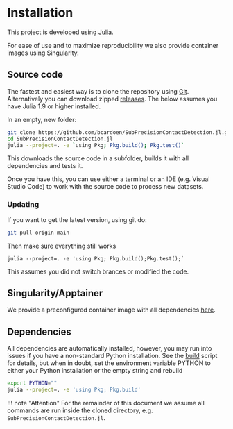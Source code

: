 # Installation
This project is developed using [Julia](https://julialang.org/).

For ease of use and to maximize reproducibility we also provide container images using Singularity.

## Source code
The fastest and easiest way is to clone the repository using [Git](https://git-scm.com/). Alternatively you can download zipped [releases](https://github.com/bencardoen/SubPrecisionContactDetection.jl/archive/refs/heads/main.zip).
The below assumes you have Julia 1.9 or higher installed.

In an empty, new folder:
```bash
git clone https://github.com/bcardoen/SubPrecisionContactDetection.jl.git
cd SubPrecisionContactDetection.jl
julia --project=. -e `using Pkg; Pkg.build(); Pkg.test()`
```
This downloads the source code in a subfolder, builds it with all dependencies and tests it.

Once you have this, you can use either a terminal or an IDE (e.g. Visual Studio Code) to work with the source code to process new datasets.

### Updating
If you want to get the latest version, using git do:
```bash
git pull origin main
```
Then make sure everything still works
```
julia --project=. -e 'using Pkg; Pkg.build();Pkg.test();`
```

This assumes you did not switch brances or modified the code. 

## Singularity/Apptainer
We provide a preconfigured container image with all dependencies [here](https://cloud.sylabs.io/library/bcvcsert/subprecisioncontactdetection/mcsdetect).


## Dependencies
All dependencies are automatically installed, however, you may run into issues if you have a non-standard Python installation. 
See the [build](https://github.com/bencardoen/SubPrecisionContactDetection.jl/build/build.jl) script for details, but when in doubt, set the environment variable PYTHON to either your Python installation or the empty string and rebuild
```bash
export PYTHON=""
julia --project=. -e 'using Pkg; Pkg.build'
```

!!! note "Attention"
    For the remainder of this document we assume all commands are run inside the cloned directory, e.g. `SubPrecisionContactDetection.jl`.
